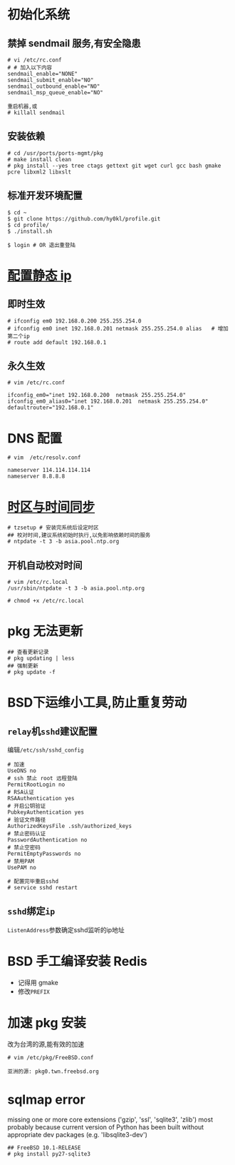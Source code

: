 # 初始化系统

## 禁掉 sendmail 服务,有安全隐患

```
# vi /etc/rc.conf
# # 加入以下内容
sendmail_enable="NONE"
sendmail_submit_enable="NO"
sendmail_outbound_enable="NO"
sendmail_msp_queue_enable="NO"

重启机器,或
# killall sendmail
```

## 安装依赖

```
# cd /usr/ports/ports-mgmt/pkg
# make install clean
# pkg install --yes tree ctags gettext git wget curl gcc bash gmake pcre libxml2 libxslt
```

## 标准开发环境配置

```
$ cd ~
$ git clone https://github.com/hy0kl/profile.git
$ cd profile/
$ ./install.sh

$ login # OR 退出重登陆
```

# [配置静态 ip](https://wiki.freebsdchina.org/faq/networking)

## 即时生效

```
# ifconfig em0 192.168.0.200 255.255.254.0
# ifconfig em0 inet 192.168.0.201 netmask 255.255.254.0 alias   # 增加第二个ip
# route add default 192.168.0.1
```

## 永久生效

```
# vim /etc/rc.conf

ifconfig_em0="inet 192.168.0.200  netmask 255.255.254.0"
ifconfig_em0_alias0="inet 192.168.0.201  netmask 255.255.254.0"
defaultrouter="192.168.0.1"
```

# DNS 配置

```
# vim  /etc/resolv.conf

nameserver 114.114.114.114
nameserver 8.8.8.8
```

# [时区与时间同步](https://www.freebsdchina.org/forum/topic_50795.html)

```
# tzsetup # 安装完系统后设定时区
## 校对时间,建议系统初始时执行,以免影响依赖时间的服务
# ntpdate -t 3 -b asia.pool.ntp.org
```

## 开机自动校对时间

```shell
# vim /etc/rc.local
/usr/sbin/ntpdate -t 3 -b asia.pool.ntp.org

# chmod +x /etc/rc.local
```

# pkg 无法更新

```
## 查看更新记录
# pkg updating | less
## 强制更新
# pkg update -f
```

# BSD下运维小工具,防止重复劳动

## `relay`机`sshd`建议配置

编辑`/etc/ssh/sshd_config`

```
# 加速
UseDNS no
# ssh 禁止 root 远程登陆
PermitRootLogin no
# RSA认证
RSAAuthentication yes
# 开启公钥验证
PubkeyAuthentication yes
# 验证文件路径
AuthorizedKeysFile .ssh/authorized_keys
# 禁止密码认证
PasswordAuthentication no
# 禁止空密码
PermitEmptyPasswords no
# 禁用PAM
UsePAM no

# 配置完毕重启sshd
# service sshd restart
```

## `sshd`绑定`ip`

`ListenAddress`参数确定sshd监听的ip地址

# BSD 手工编译安装 Redis

- 记得用 gmake
- 修改`PREFIX`


# 加速 pkg 安装

改为台湾的源,能有效的加速

```
# vim /etc/pkg/FreeBSD.conf

亚洲的源: pkg0.twn.freebsd.org
```

# sqlmap error

missing one or more core extensions ('gzip', 'ssl', 'sqlite3', 'zlib') most probably because current version of Python has been built without appropriate dev packages (e.g. 'libsqlite3-dev')

```
## FreeBSD 10.1-RELEASE
# pkg install py27-sqlite3
```

